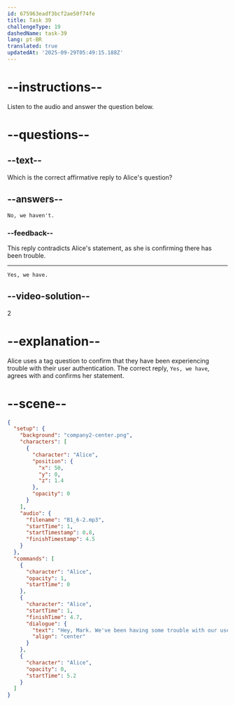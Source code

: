 ```yaml
---
id: 675963eadf3bcf2ae50f74fe
title: Task 39
challengeType: 19
dashedName: task-39
lang: pt-BR
translated: true
updatedAt: '2025-09-29T05:49:15.188Z'
---
```


<!-- SPEAKING -->

<!-- (audio) Alice: Hey Mark, we've been having some trouble with our user authentication, haven't we? -->

# --instructions--

Listen to the audio and answer the question below.

# --questions--

## --text--

Which is the correct affirmative reply to Alice's question?

## --answers--

`No, we haven't.`

### --feedback--

This reply contradicts Alice's statement, as she is confirming there has been trouble.

---

`Yes, we have.`

## --video-solution--

2

# --explanation--

Alice uses a tag question to confirm that they have been experiencing trouble with their user authentication. The correct reply, `Yes, we have`, agrees with and confirms her statement.

# --scene--

```json
{
  "setup": {
    "background": "company2-center.png",
    "characters": [
      {
        "character": "Alice",
        "position": {
          "x": 50,
          "y": 0,
          "z": 1.4
        },
        "opacity": 0
      }
    ],
    "audio": {
      "filename": "B1_6-2.mp3",
      "startTime": 1,
      "startTimestamp": 0.8,
      "finishTimestamp": 4.5
    }
  },
  "commands": [
    {
      "character": "Alice",
      "opacity": 1,
      "startTime": 0
    },
    {
      "character": "Alice",
      "startTime": 1,
      "finishTime": 4.7,
      "dialogue": {
        "text": "Hey, Mark. We've been having some trouble with our user authentication, haven't we?",
        "align": "center"
      }
    },
    {
      "character": "Alice",
      "opacity": 0,
      "startTime": 5.2
    }
  ]
}
```
